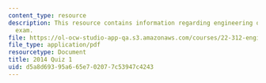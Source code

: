 ```yaml
---
content_type: resource
description: This resource contains information regarding engineering of nuclear reactors
  exam.
file: https://ol-ocw-studio-app-qa.s3.amazonaws.com/courses/22-312-engineering-of-nuclear-reactors-fall-2015/d5a8d69395a665e702077c53947c4243_MIT22_312F15_quiz1_2014.pdf
file_type: application/pdf
resourcetype: Document
title: 2014 Quiz 1
uid: d5a8d693-95a6-65e7-0207-7c53947c4243
---
```

